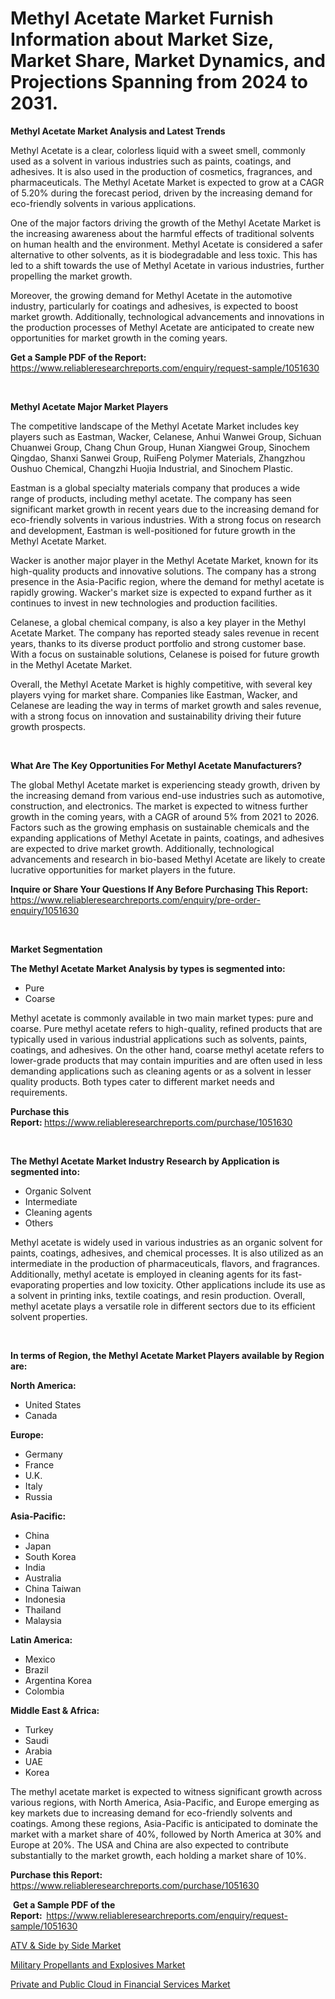 <p><h1>Methyl Acetate Market Furnish Information about Market Size, Market Share, Market Dynamics, and Projections Spanning from 2024 to 2031.</h1></p><p><strong>Methyl Acetate Market Analysis and Latest Trends</strong></p>
<p><p>Methyl Acetate is a clear, colorless liquid with a sweet smell, commonly used as a solvent in various industries such as paints, coatings, and adhesives. It is also used in the production of cosmetics, fragrances, and pharmaceuticals. The Methyl Acetate Market is expected to grow at a CAGR of 5.20% during the forecast period, driven by the increasing demand for eco-friendly solvents in various applications.</p><p>One of the major factors driving the growth of the Methyl Acetate Market is the increasing awareness about the harmful effects of traditional solvents on human health and the environment. Methyl Acetate is considered a safer alternative to other solvents, as it is biodegradable and less toxic. This has led to a shift towards the use of Methyl Acetate in various industries, further propelling the market growth.</p><p>Moreover, the growing demand for Methyl Acetate in the automotive industry, particularly for coatings and adhesives, is expected to boost market growth. Additionally, technological advancements and innovations in the production processes of Methyl Acetate are anticipated to create new opportunities for market growth in the coming years.</p></p>
<p><strong>Get a Sample PDF of the Report:&nbsp;</strong> <a href="https://www.reliableresearchreports.com/enquiry/request-sample/1051630">https://www.reliableresearchreports.com/enquiry/request-sample/1051630</a></p>
<p>&nbsp;</p>
<p><strong>Methyl Acetate Major Market Players</strong></p>
<p><p>The competitive landscape of the Methyl Acetate Market includes key players such as Eastman, Wacker, Celanese, Anhui Wanwei Group, Sichuan Chuanwei Group, Chang Chun Group, Hunan Xiangwei Group, Sinochem Qingdao, Shanxi Sanwei Group, RuiFeng Polymer Materials, Zhangzhou Oushuo Chemical, Changzhi Huojia Industrial, and Sinochem Plastic.</p><p>Eastman is a global specialty materials company that produces a wide range of products, including methyl acetate. The company has seen significant market growth in recent years due to the increasing demand for eco-friendly solvents in various industries. With a strong focus on research and development, Eastman is well-positioned for future growth in the Methyl Acetate Market.</p><p>Wacker is another major player in the Methyl Acetate Market, known for its high-quality products and innovative solutions. The company has a strong presence in the Asia-Pacific region, where the demand for methyl acetate is rapidly growing. Wacker's market size is expected to expand further as it continues to invest in new technologies and production facilities.</p><p>Celanese, a global chemical company, is also a key player in the Methyl Acetate Market. The company has reported steady sales revenue in recent years, thanks to its diverse product portfolio and strong customer base. With a focus on sustainable solutions, Celanese is poised for future growth in the Methyl Acetate Market.</p><p>Overall, the Methyl Acetate Market is highly competitive, with several key players vying for market share. Companies like Eastman, Wacker, and Celanese are leading the way in terms of market growth and sales revenue, with a strong focus on innovation and sustainability driving their future growth prospects.</p></p>
<p>&nbsp;</p>
<p><strong>What Are The Key Opportunities For Methyl Acetate Manufacturers?</strong></p>
<p><p>The global Methyl Acetate market is experiencing steady growth, driven by the increasing demand from various end-use industries such as automotive, construction, and electronics. The market is expected to witness further growth in the coming years, with a CAGR of around 5% from 2021 to 2026. Factors such as the growing emphasis on sustainable chemicals and the expanding applications of Methyl Acetate in paints, coatings, and adhesives are expected to drive market growth. Additionally, technological advancements and research in bio-based Methyl Acetate are likely to create lucrative opportunities for market players in the future.</p></p>
<p><strong>Inquire or Share Your Questions If Any Before Purchasing This Report:</strong> <a href="https://www.reliableresearchreports.com/enquiry/pre-order-enquiry/1051630">https://www.reliableresearchreports.com/enquiry/pre-order-enquiry/1051630</a></p>
<p>&nbsp;</p>
<p><strong>Market Segmentation</strong></p>
<p><strong>The Methyl Acetate Market Analysis by types is segmented into:</strong></p>
<p><ul><li>Pure</li><li>Coarse</li></ul></p>
<p><p>Methyl acetate is commonly available in two main market types: pure and coarse. Pure methyl acetate refers to high-quality, refined products that are typically used in various industrial applications such as solvents, paints, coatings, and adhesives. On the other hand, coarse methyl acetate refers to lower-grade products that may contain impurities and are often used in less demanding applications such as cleaning agents or as a solvent in lesser quality products. Both types cater to different market needs and requirements.</p></p>
<p><strong>Purchase this Report:&nbsp;</strong><a href="https://www.reliableresearchreports.com/purchase/1051630">https://www.reliableresearchreports.com/purchase/1051630</a></p>
<p>&nbsp;</p>
<p><strong>The Methyl Acetate Market Industry Research by Application is segmented into:</strong></p>
<p><ul><li>Organic Solvent</li><li>Intermediate</li><li>Cleaning agents</li><li>Others</li></ul></p>
<p><p>Methyl acetate is widely used in various industries as an organic solvent for paints, coatings, adhesives, and chemical processes. It is also utilized as an intermediate in the production of pharmaceuticals, flavors, and fragrances. Additionally, methyl acetate is employed in cleaning agents for its fast-evaporating properties and low toxicity. Other applications include its use as a solvent in printing inks, textile coatings, and resin production. Overall, methyl acetate plays a versatile role in different sectors due to its efficient solvent properties.</p></p>
<p>&nbsp;</p>
<p><strong>In terms of Region, the Methyl Acetate Market Players available by Region are:</strong></p>
<p>
    <p> <strong> North America: </strong>
        <ul>
            <li>United States</li>
            <li>Canada</li>
        </ul>
        </p> 
    <p> <strong> Europe: </strong>
        <ul>
            <li>Germany</li>
            <li>France</li>
            <li>U.K.</li>
            <li>Italy</li>
            <li>Russia</li>
        </ul>
        </p> 
    <p> <strong> Asia-Pacific: </strong>
        <ul>
            <li>China</li>
            <li>Japan</li>
            <li>South Korea</li>
            <li>India</li>
            <li>Australia</li>
            <li>China Taiwan</li>
            <li>Indonesia</li>
            <li>Thailand</li>
            <li>Malaysia</li>
        </ul>
        </p> 
    <p> <strong> Latin America: </strong>
        <ul>
            <li>Mexico</li>
            <li>Brazil</li>
            <li>Argentina Korea</li>
            <li>Colombia</li>
        </ul>
        </p> 
    <p> <strong> Middle East & Africa: </strong>
        <ul>
            <li>Turkey</li>
            <li>Saudi</li>
            <li>Arabia</li>
            <li>UAE</li>
            <li>Korea</li>
        </ul>
    </p>
    </p>
<p><p>The methyl acetate market is expected to witness significant growth across various regions, with North America, Asia-Pacific, and Europe emerging as key markets due to increasing demand for eco-friendly solvents and coatings. Among these regions, Asia-Pacific is anticipated to dominate the market with a market share of 40%, followed by North America at 30% and Europe at 20%. The USA and China are also expected to contribute substantially to the market growth, each holding a market share of 10%.</p></p>
<p><strong>Purchase this Report: </strong><a href="https://www.reliableresearchreports.com/purchase/1051630">https://www.reliableresearchreports.com/purchase/1051630</a></p>
<p>&nbsp;<strong>Get a Sample PDF of the Report:&nbsp;&nbsp;</strong><a href="https://www.reliableresearchreports.com/enquiry/request-sample/1051630">https://www.reliableresearchreports.com/enquiry/request-sample/1051630</a></p>
<p><strong></strong></p>
<p><p><a href="https://view.publitas.com/reportprime-1/atv-side-by-side-market-growth-market-trends-covid-19-impact-and-forecasts-for-period-from-2023-2030/">ATV & Side by Side Market</a></p><p><a href="https://view.publitas.com/reportprime-1/decoding-the-military-propellants-and-explosives-market-a-deep-dive-into-the-latest-market-trends-market-segmentation-and-competitive-analysis/">Military Propellants and Explosives Market</a></p><p><a href="https://view.publitas.com/reportprime-1/private-and-public-cloud-in-financial-services-market-dynamics-2023-2030-also-about-its-market-trends-projections-and-opportunities/">Private and Public Cloud in Financial Services Market</a></p></p>